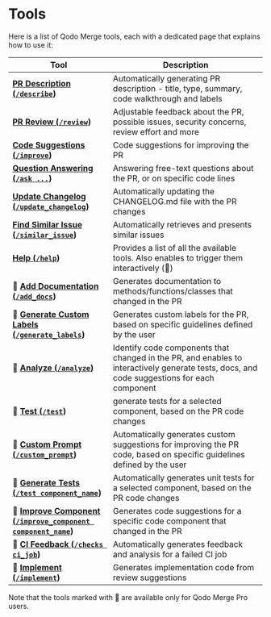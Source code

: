 # Tools

Here is a list of Qodo Merge tools, each with a dedicated page that explains how to use it:

| Tool                                                                                     | Description                                                                                                                                |
|------------------------------------------------------------------------------------------|--------------------------------------------------------------------------------------------------------------------------------------------|
| **[PR Description (`/describe`](./describe.md))**                                        | Automatically generating PR description - title, type, summary, code walkthrough and labels                                                |
| **[PR Review (`/review`](./review.md))**                                                 | Adjustable feedback about the PR, possible issues, security concerns, review effort and more                                               |
| **[Code Suggestions (`/improve`](./improve.md))**                                        | Code suggestions for improving the PR                                                                                                      |
| **[Question Answering (`/ask ...`](./ask.md))**                                          | Answering free-text questions about the PR, or on specific code lines                                                                      |
| **[Update Changelog (`/update_changelog`](./update_changelog.md))**                      | Automatically updating the CHANGELOG.md file with the PR changes                                                                           |
| **[Find Similar Issue (`/similar_issue`](./similar_issues.md))**                         | Automatically retrieves and presents similar issues                                                                                        |
| **[Help (`/help`](./help.md))**                                                          | Provides a list of all the available tools. Also enables to trigger them interactively (💎)                                                |
| **💎 [Add Documentation (`/add_docs`](./documentation.md))**                             | Generates documentation to methods/functions/classes that changed in the PR                                                                |
| **💎 [Generate Custom Labels (`/generate_labels`](./custom_labels.md))**                 | Generates custom labels for the PR, based on specific guidelines defined by the user                                                       |
| **💎 [Analyze (`/analyze`](./analyze.md))**                                              | Identify code components that changed in the PR, and enables to interactively generate tests, docs, and code suggestions for each component|
| **💎 [Test (`/test`](./test.md))**                                                       | generate tests for a selected component, based on the PR code changes                                                                      |
| **💎 [Custom Prompt (`/custom_prompt`](./custom_prompt.md))**                            | Automatically generates custom suggestions for improving the PR code, based on specific guidelines defined by the user                     |
| **💎 [Generate Tests (`/test component_name`](./test.md))**                              | Automatically generates unit tests for a selected component, based on the PR code changes                                                  |
| **💎 [Improve Component (`/improve_component component_name`](./improve_component.md))** | Generates code suggestions for a specific code component that changed in the PR                                                            |
| **💎 [CI Feedback (`/checks ci_job`](./ci_feedback.md))**                                | Automatically generates feedback and analysis for a failed CI job                                                                          |
| **💎 [Implement (`/implement`](./implement.md))**                                        | Generates implementation code from review suggestions                                                                                      |
Note that the tools marked with 💎 are available only for Qodo Merge Pro users.
